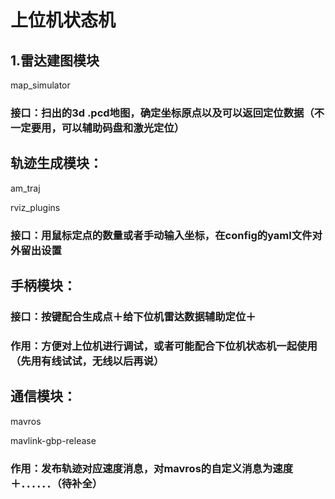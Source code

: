 # 上位机状态机

## 1.雷达建图模块

map_simulator

### 接口：扫出的3d .pcd地图，确定坐标原点以及可以返回定位数据（不一定要用，可以辅助码盘和激光定位）



## 轨迹生成模块：

am_traj

rviz_plugins

### 接口：用鼠标定点的数量或者手动输入坐标，在config的yaml文件对外留出设置



## 手柄模块：

### 接口：按键配合生成点＋给下位机雷达数据辅助定位＋

### 作用：方便对上位机进行调试，或者可能配合下位机状态机一起使用（先用有线试试，无线以后再说）



## 通信模块：

mavros

mavlink-gbp-release

### 作用：发布轨迹对应速度消息，对mavros的自定义消息为速度＋．．．．．．（待补全）